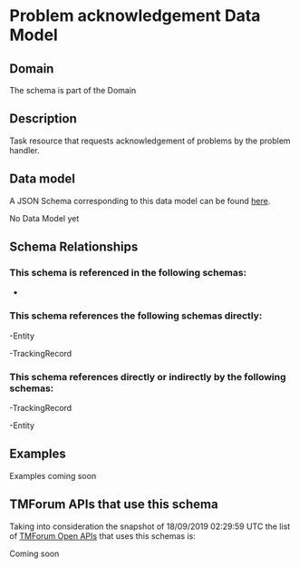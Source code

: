 # Problem acknowledgement Data Model

## Domain

The  schema is part of the  Domain

## Description

Task resource that requests acknowledgement of problems by the problem handler.

## Data model

A JSON Schema corresponding to this data model can be found
[here](https://github.com/tmforum-rand/schemas/blob/master/Service/ProblemAcknowledgement.schema.json).

No Data Model yet

## Schema Relationships

### This schema is referenced in the following schemas:

-

### This schema references the following schemas directly:

-Entity

-TrackingRecord

### This schema references directly or indirectly by the following schemas:

-TrackingRecord

-Entity



## Examples

Examples coming soon

## TMForum APIs that use this schema

Taking into consideration the snapshot of 18/09/2019 02:29:59 UTC the list of [TMForum Open APIs](https://www.tmforum.org/open-apis/) that uses this schemas is:

Coming soon